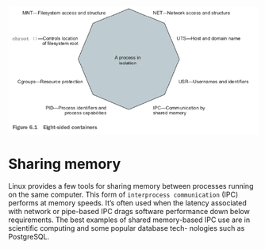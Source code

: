 
![](image/eight-sided-containers.png)

# Sharing memory

Linux provides a few tools for sharing memory between processes running on the same computer. This form of `interprocess communication` (IPC) performs at memory speeds. It’s often used when the latency associated with network or pipe-based IPC drags software performance down below requirements. The best examples of shared memory-based IPC use are in scientific computing and some popular database tech- nologies such as PostgreSQL.
